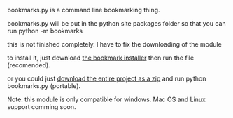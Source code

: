 bookmarks.py is a command line bookmarking thing.

bookmarks.py will be put in the python site packages folder so that you can run python -m bookmarks

this is not finished completely. I have to fix the downloading of the module

to install it, just download [the bookmark installer](https://github.com/cd-CreepArghhh/Python-Bookmarks-Module/blob/master/Bookmarks%20Installer.py) then run the file (recomended).

or you could just [download the entire project as a zip](https://github.com/cd-CreepArghhh/Python-Bookmarks-Module/archive/master.zip) and run python bookmarks.py (portable).

Note: this module is only compatible for windows. Mac OS and Linux support comming soon.

